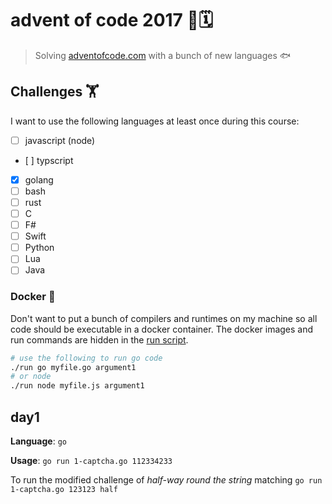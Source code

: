 # advent of code 2017 🎄🗓

> Solving [adventofcode.com](http://adventofcode.com/2017/about) with a bunch of new languages 🐟

## Challenges 🏋️‍

I want to use the following languages at least once during this course:

* [ ] javascript (node)
* [ ] typscript
* [x] golang
* [ ] bash
* [ ] rust
* [ ] C
* [ ] F#
* [ ] Swift
* [ ] Python
* [ ] Lua
* [ ] Java

### Docker 🐳

Don't want to put a bunch of compilers and runtimes on my machine so all code should be executable in a docker container. The docker images and run commands are hidden in the [run script](./run).

```sh
# use the following to run go code
./run go myfile.go argument1
# or node
./run node myfile.js argument1
```

## day1

**Language**: `go`

**Usage**: `go run 1-captcha.go 112334233`

To run the modified challenge of _half-way round the string_ matching `go run 1-captcha.go 123123 half`